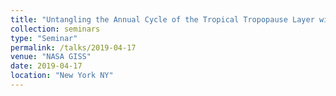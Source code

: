 ```yaml
---
title: "Untangling the Annual Cycle of the Tropical Tropopause Layer with an Idealized Moist Model"
collection: seminars
type: "Seminar"
permalink: /talks/2019-04-17
venue: "NASA GISS"
date: 2019-04-17
location: "New York NY"
---
```


